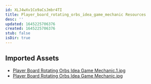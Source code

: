 ```yaml
---
id: XLJ4wXv1Co9aCsJmbr4TI
title: Player_board_rotating_orbs_idea_game_mechanic Resources
desc: ''
updated: 1645225706376
created: 1645225706376
stub: false
isDir: true
---
```

## Imported Assets
- [Player Board Rotating Orbs Idea Game Mechanic.1.jpg](/assets/player-board-rotating-orbs-idea-game-mechanic-elO8wAWRIZ3I.jpg)
- [Player Board Rotating Orbs Idea Game Mechanic.jpg](/assets/player-board-rotating-orbs-idea-game-mechanic-yZWPJlLhZHLF.jpg)
